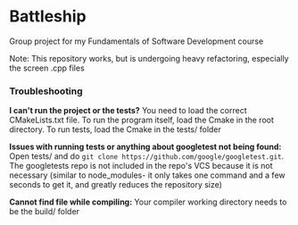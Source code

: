 # Battleship

Group project for my Fundamentals of Software Development course

Note: This repository works, but is undergoing heavy refactoring, especially the screen .cpp files

### Troubleshooting

**I can't run the project or the tests?** You need to load the correct CMakeLists.txt file. To 
run the program itself, load the Cmake in the root directory. To run tests, load the Cmake in 
the tests/ folder

**Issues with running tests or anything about googletest not being found:** Open tests/ and do 
```git clone https://github.com/google/googletest.git```. The googletests repo is not included 
in the repo's VCS because it is not necessary (similar to node_modules- it only takes one command 
and a few seconds to get it, and greatly reduces the repository size)

**Cannot find file while compiling:** Your compiler working directory needs to be the build/ folder
